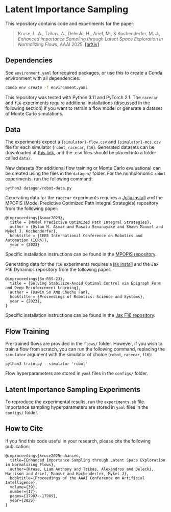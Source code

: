 # Latent Importance Sampling

This repository contains code and experiments for the paper:

> Kruse, L. A., Tzikas, A., Delecki, H., Arief, M., & Kochenderfer, M. J., _Enhanced Importance Sampling through Latent Space Exploration in Normalizing Flows_, AAAI 2025. [[arXiv]](https://arxiv.org/abs/2501.03394)


## Dependencies

See `environment.yaml` for required packages, or use this to create a Conda environment with all dependencies:
```bash
conda env create -f environment.yaml
```

This repository was tested with Python 3.11 and PyTorch 2.1. The `racecar` and `f16` experiments require additional installations (discussed in the following section) if you want to retrain a flow model or generate a dataset of Monte Carlo simulations.

## Data

The experiments expect a `{simulator}-flow.csv` and `{simulator}-mcs.csv` file for each simulator (`robot`, `racecar`, `f16`). Generated datasets can be downloaded at [this link](https://drive.google.com/drive/folders/12O6kFP5PHiMBGiqutJHAXnoL9OzmnIHx?usp=sharing), and the .csv files should be placed into a folder called `data/`.

New datasets (for additional flow training or Monte Carlo evaluations) can be created using the files in the `datagen/` folder. For the nonholonomic `robot` experiments, run the following command:
```
python3 datagen/robot-data.py
```

Generating data for the `racecar` experiments requires a [Julia install](https://julialang.org/downloads/) and the MPOPIS (Model Predictive Optimized Path Integral Strategies) repository from the following paper:
```
@inproceedings{Asmar2023},
  title = {Model Predictive Optimized Path Integral Strategies},
  author = {Dylan M. Asmar and Rasalu Senanayake and Shawn Manuel and Mykel J. Kochenderfer},
  booktitle = {IEEE International Conference on Robotics and Automation (ICRA)},
  year = {2023}
```
Specific installation instructions can be found in the [MPOPIS repository](https://github.com/sisl/MPOPIS).

Generating data for the `f16` experiments requires a [jax install](https://github.com/google/jax#installation) and the Jax F16 Dynamics repository from the following paper:
```
@inproceedings{So-RSS-23},
  title = {Solving Stabilize-Avoid Optimal Control via Epigraph Form and Deep Reinforcement Learning}, 
  author = {Oswin So AND Chuchu Fan}, 
  booktitle = {Proceedings of Robotics: Science and Systems}, 
  year = {2023}, 
} 
```
Specific installation instructions can be found in the [Jax F16 repository](https://github.com/MIT-REALM/jax-f16).

## Flow Training

Pre-trained flows are provided in the `flows/` folder. However, if you wish to train a flow from scratch, you can run the following command, replacing the `simulator` argument with
the simulator of choice (`robot`, `racecar`, `f16`):
```
python3 train.py --simulator 'robot'
```
Flow hyperparameters are stored in `yaml` files in the `configs/` folder.

## Latent Importance Sampling Experiments

To reproduce the experimental results, run the `experiments.sh` file. Importance sampling hyperparameters are stored in `yaml` files in the `configs/` folder.

## How to Cite
If you find this code useful in your research, please cite the following publication:
```
@inproceedings{kruse2025enhanced,
  title={Enhanced Importance Sampling through Latent Space Exploration in Normalizing Flows},
  author={Kruse, Liam Anthony and Tzikas, Alexandros and Delecki, Harrison and Arief, Mansur and Kochenderfer, Mykel J},
  booktitle={Proceedings of the AAAI Conference on Artificial Intelligence},
  volume={39},
  number={17},
  pages={17983--17989},
  year={2025}
}
```
